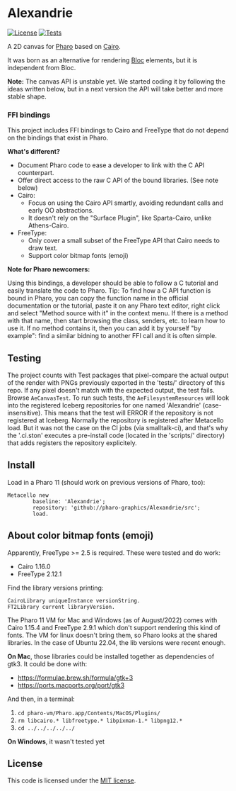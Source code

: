 # Alexandrie

[![License](https://img.shields.io/github/license/pharo-graphics/Alexandrie.svg)](./LICENSE)
[![Tests](https://github.com/pharo-graphics/Alexandrie/actions/workflows/test.yml/badge.svg)](https://github.com/pharo-graphics/Alexandrie/actions/workflows/test.yml)

A 2D canvas for [Pharo](https://pharo.org/) based on [Cairo](https://www.cairographics.org).

It was born as an alternative for rendering [Bloc](https://github.com/pharo-graphics/Bloc) elements, but it is independent from Bloc.

**Note:** The canvas API is unstable yet. We started coding it by following the ideas written below, but in a next version the API will take better and more stable shape.

### FFI bindings

This project includes FFI bindings to Cairo and FreeType that do not depend on the bindings that exist in Pharo. 

**What's different?**

- Document Pharo code to ease a developer to link with the C API counterpart. 
- Offer direct access to the raw C API of the bound libraries. (See note below)
- Cairo: 
  - Focus on using the Cairo API smartly, avoiding redundant calls and early OO abstractions.
  - It doesn't rely on the "Surface Plugin", like Sparta-Cairo, unlike Athens-Cairo.
- FreeType:
  - Only cover a small subset of the FreeType API that Cairo needs to draw text.
  - Support color bitmap fonts (emoji)

**Note for Pharo newcomers:**

Using this bindings, a developer should be able to follow a C tutorial and easily translate the code to Pharo.
Tip: To find how a C API function is bound in Pharo, you can copy the function name in the official documentation or the tutorial, paste it on any Pharo text editor, right click and select "Method source with it" in the context menu. If there is a method with that name, then start browsing the class, senders, etc. to learn how to use it. If no method contains it, then you can add it by yourself "by example": find a similar bidning to another FFI call and it is often simple.


## Testing

The project counts with Test packages that pixel-compare the actual output of the render with PNGs previously exported in the 'tests/' directory of this repo. If any pixel doesn't match with the expected output, the test fails. Browse `AeCanvasTest`. To run such tests, the `AeFilesystemResources` will look into the registered Iceberg repositories for one named 'Alexandrie' (case-insensitive). This means that the test will ERROR if the repository is not registered at Iceberg. Normally the repository is registered after Metacello load. But it was not the case on the CI jobs (via smalltalk-ci), and that's why the '.ci.ston' executes a pre-install code (located in the 'scripts/' directory) that adds registers the repository explicitely.


## Install

Load in a Pharo 11 (should work on previous versions of Pharo, too):

```smalltalk
Metacello new
        baseline: 'Alexandrie';
        repository: 'github://pharo-graphics/Alexandrie/src';
        load.
```

## About color bitmap fonts (emoji)

Apparently, FreeType >= 2.5 is required. These were tested and do work:
- Cairo 1.16.0
- FreeType 2.12.1

Find the library versions printing:
```
CairoLibrary uniqueInstance versionString.
FT2Library current libraryVersion.
```

The Pharo 11 VM for Mac and Windows (as of August/2022) comes with Cairo 1.15.4 and FreeType 2.9.1 which don't support rendering this kind of fonts.
The VM for linux doesn't bring them, so Pharo looks at the shared libraries. In the case of Ubuntu 22.04, the lib versions were recent enough.

**On Mac**, those libraries could be installed together as dependencies of gtk3.
It could be done with:
- https://formulae.brew.sh/formula/gtk+3
- https://ports.macports.org/port/gtk3

And then, in a terminal:
1. `cd pharo-vm/Pharo.app/Contents/MacOS/Plugins/`
2. `rm libcairo.* libfreetype.* libpixman-1.* libpng12.*`
3. `cd ../../../../../`

**On Windows**, it wasn't tested yet


## License

This code is licensed under the [MIT license](./LICENSE).
